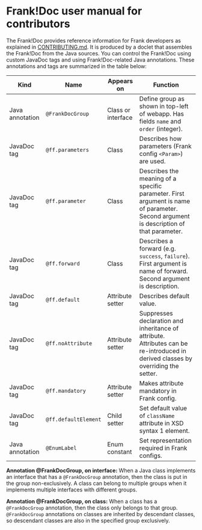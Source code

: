 # Frank!Doc user manual for contributors

The Frank!Doc provides reference information for Frank developers as explained in [CONTRIBUTING.md](./CONTRIBUTING.md). It is produced by a doclet that assembles the Frank!Doc from the Java sources. You can control the Frank!Doc using custom JavaDoc tags and using Frank!Doc-related Java annotations. These annotations and tags are summarized in the table below:


| Kind | Name | Appears on | Function |
| ---- | ---- | ---------- | -------- |
| Java annotation | `@FrankDocGroup` | Class or interface | Define group as shown in top-left of webapp. Has fields `name` and `order` (integer).|
| JavaDoc tag | `@ff.parameters` | Class | Describes how parameters (Frank config `<Param>`) are used. |
| JavaDoc tag | `@ff.parameter` | Class | Describes the meaning of a specific parameter. First argument is name of parameter. Second argument is description of that parameter.|
| JavaDoc tag | `@ff.forward` | Class | Describes a forward (e.g. `success`, `failure`). First argument is name of forward. Second argument is description.|
| JavaDoc tag | `@ff.default` | Attribute setter | Describes default value. |
| JavaDoc tag | `@ff.noAttribute` | Attribute setter | Suppresses declaration and inheritance of attribute. Attributes can be re-introduced in derived classes by overriding the setter.|
| JavaDoc tag | `@ff.mandatory` | Attribute setter | Makes attribute mandatory in Frank config. |
| JavaDoc tag | `@ff.defaultElement` | Child setter | Set default value of `className` attribute in XSD syntax 1 element. |
| Java annotation | `@EnumLabel` | Enum constant | Set representation required in Frank configs. |

**Annotation @FrankDocGroup, on interface:**  When a Java class implements an interface that has a `@FrankDocGroup` annotation, then the class is put in the group non-exclusively. A class can belong to multiple groups when it implements multiple interfaces with different groups.

**Annotation @FrankDocGroup, on class:** When a class has a `@FrankDocGroup` annotation, then the class only belongs to that group. `@FrankDocGroup` annotations on classes are inherited by descendant classes, so descendant classes are also in the specified group exclusively.
